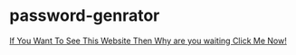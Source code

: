 # password-genrator

<a href="https://password-genrator-with-harry.netlify.app/" >If You Want To See This Website Then Why are you waiting Click Me Now!</a>
